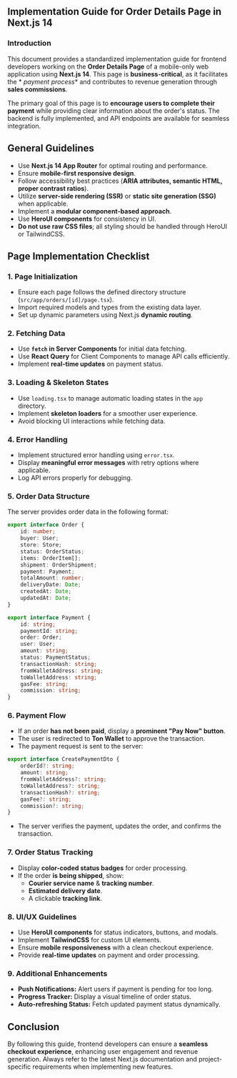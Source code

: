 ## **Implementation Guide for Order Details Page in Next.js 14**

### **Introduction**

This document provides a standardized implementation guide for frontend developers working on the **Order Details Page**
of a mobile-only web application using **Next.js 14**. This page is **business-critical**, as it facilitates the *
*payment process** and contributes to revenue generation through **sales commissions**.

The primary goal of this page is to **encourage users to complete their payment** while providing clear information
about the order's status. The backend is fully implemented, and API endpoints are available for seamless integration.

## **General Guidelines**

- Use **Next.js 14 App Router** for optimal routing and performance.
- Ensure **mobile-first responsive design**.
- Follow accessibility best practices (**ARIA attributes, semantic HTML, proper contrast ratios**).
- Utilize **server-side rendering (SSR)** or **static site generation (SSG)** when applicable.
- Implement a **modular component-based approach**.
- Use **HeroUI components** for consistency in UI.
- **Do not use raw CSS files**; all styling should be handled through HeroUI or TailwindCSS.

## **Page Implementation Checklist**

### **1. Page Initialization**

- Ensure each page follows the defined directory structure (`src/app/orders/[id]/page.tsx`).
- Import required models and types from the existing data layer.
- Set up dynamic parameters using Next.js **dynamic routing**.

### **2. Fetching Data**

- Use **`fetch` in Server Components** for initial data fetching.
- Use **React Query** for Client Components to manage API calls efficiently.
- Implement **real-time updates** on payment status.

### **3. Loading & Skeleton States**

- Use `loading.tsx` to manage automatic loading states in the `app` directory.
- Implement **skeleton loaders** for a smoother user experience.
- Avoid blocking UI interactions while fetching data.

### **4. Error Handling**

- Implement structured error handling using `error.tsx`.
- Display **meaningful error messages** with retry options where applicable.
- Log API errors properly for debugging.

### **5. Order Data Structure**

The server provides order data in the following format:

```ts
export interface Order {
    id: number;
    buyer: User;
    store: Store;
    status: OrderStatus;
    items: OrderItem[];
    shipment: OrderShipment;
    payment: Payment;
    totalAmount: number;
    deliveryDate: Date;
    createdAt: Date;
    updatedAt: Date;
}

export interface Payment {
    id: string;
    paymentId: string;
    order: Order;
    user: User;
    amount: string;
    status: PaymentStatus;
    transactionHash: string;
    fromWalletAddress: string;
    toWalletAddress: string;
    gasFee: string;
    commission: string;
}
```

### **6. Payment Flow**

- If an order **has not been paid**, display a **prominent "Pay Now" button**.
- The user is redirected to **Ton Wallet** to approve the transaction.
- The payment request is sent to the server:

```ts
export interface CreatePaymentDto {
    orderId?: string;
    amount: string;
    fromWalletAddress?: string;
    toWalletAddress?: string;
    transactionHash?: string;
    gasFee?: string;
    commission?: string;
}
```

- The server verifies the payment, updates the order, and confirms the transaction.

### **7. Order Status Tracking**

- Display **color-coded status badges** for order processing.
- If the order **is being shipped**, show:
    - **Courier service name** & **tracking number**.
    - **Estimated delivery date**.
    - A clickable **tracking link**.

### **8. UI/UX Guidelines**

- Use **HeroUI components** for status indicators, buttons, and modals.
- Implement **TailwindCSS** for custom UI elements.
- Ensure **mobile responsiveness** with a clean checkout experience.
- Provide **real-time updates** on payment and order processing.

### **9. Additional Enhancements**

- **Push Notifications:** Alert users if payment is pending for too long.
- **Progress Tracker:** Display a visual timeline of order status.
- **Auto-refreshing Status:** Fetch updated payment status dynamically.

## **Conclusion**

By following this guide, frontend developers can ensure a **seamless checkout experience**, enhancing user engagement
and revenue generation. Always refer to the latest Next.js documentation and project-specific requirements when
implementing new features.

